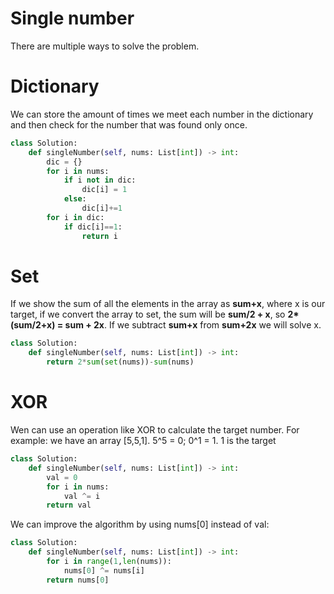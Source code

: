# Single number
There are multiple ways to solve the problem.
# Dictionary
We can store the amount of times we meet each number in the dictionary and then check for the number that was found only once.
```python
class Solution:
    def singleNumber(self, nums: List[int]) -> int:
        dic = {}
        for i in nums:
            if i not in dic:
                dic[i] = 1
            else:
                dic[i]+=1
        for i in dic:
            if dic[i]==1:
                return i
```
# Set
If we show the sum of all the elements in the array as **sum+x**, where x is our target, if we convert the array to set, the sum will be **sum/2 + x**, so **2\*(sum/2+x) = sum + 2x**. If we subtract **sum+x** from **sum+2x** we will solve x.
```python
class Solution:
    def singleNumber(self, nums: List[int]) -> int:
        return 2*sum(set(nums))-sum(nums)
```
# XOR
Wen can use an operation like XOR to calculate the target number. For example: we have an array [5,5,1]. 5^5 = 0; 0^1 = 1. 1 is the target
```python
class Solution:
    def singleNumber(self, nums: List[int]) -> int:
        val = 0
        for i in nums:
            val ^= i
        return val
```
We can improve the algorithm by using nums[0] instead of val:
```python
class Solution:
    def singleNumber(self, nums: List[int]) -> int:
        for i in range(1,len(nums)):
            nums[0] ^= nums[i]
        return nums[0]
```
